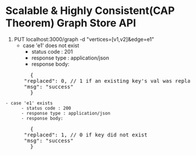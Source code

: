 # Scalable &amp; Highly Consistent(CAP Theorem) Graph Store API

1. PUT localhost:3000/graph -d "vertices=[v1,v2]&edge=e1"
    - case 'e1' does not exist
      - status code : 201
      - response type : application/json
      - response body:
<pre>
		{
      "replaced": 0, // 1 if an existing key's val was replaced
      "msg": "success"
		}
</pre>

    - case 'e1' exists
		  - status code : 200
		  - response type : application/json
		  - response body:
<pre>
		{
      "replaced": 1, // 0 if key did not exist
      "msg": "success"
		}
</pre>
